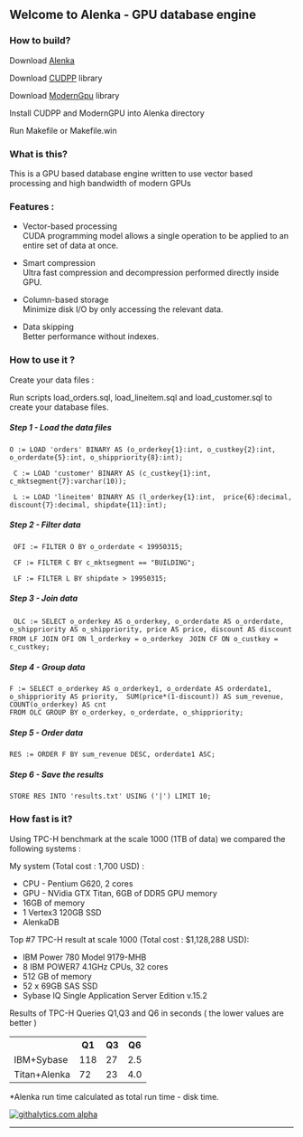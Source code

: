 ## Welcome to Alenka - GPU database engine

### How to build?

Download [Alenka](https://github.com/antonmks/Alenka/archive/master.zip)

Download [CUDPP](http://code.google.com/p/cudpp) library 

Download [ModernGpu](https://github.com/NVlabs/moderngpu) library

Install CUDPP and ModernGPU into Alenka directory

Run Makefile or Makefile.win


### What is this?

This is a GPU based database engine written to use vector based processing and high bandwidth of modern GPUs

### Features :

  *  Vector-based processing  
    CUDA programming model allows a single operation to be applied to an entire set of data at once.
	
  * Smart compression  
    Ultra fast compression and decompression performed directly inside GPU.
	
  * Column-based storage  
    Minimize disk I/O by only accessing the relevant data.

  * Data skipping  
    Better performance without indexes.	

### How to use it ?

Create your data files :

Run scripts load_orders.sql, load_lineitem.sql and load_customer.sql to create your database files.


##### Step 1 - Load the data files 

`O := LOAD 'orders' BINARY AS (o_orderkey{1}:int, o_custkey{2}:int, o_orderdate{5}:int, o_shippriority{8}:int);`

` C := LOAD 'customer' BINARY AS (c_custkey{1}:int, c_mktsegment{7}:varchar(10));`

` L := LOAD 'lineitem' BINARY AS (l_orderkey{1}:int,  price{6}:decimal, discount{7}:decimal, shipdate{11}:int);`

##### Step 2 - Filter data

` OFI := FILTER O BY o_orderdate < 19950315;`

` CF := FILTER C BY c_mktsegment == "BUILDING";`

` LF := FILTER L BY shipdate > 19950315;`

##### Step 3 - Join data

` OLC := SELECT o_orderkey AS o_orderkey, o_orderdate AS o_orderdate,`
` o_shippriority AS o_shippriority, price AS price, discount AS discount`
` FROM LF JOIN OFI ON l_orderkey = o_orderkey `
` JOIN CF ON o_custkey = c_custkey;`

##### Step 4 - Group data


` F := SELECT o_orderkey AS o_orderkey1, o_orderdate AS orderdate1, `
`o_shippriority AS priority,  SUM(price*(1-discount)) AS sum_revenue,
 COUNT(o_orderkey) AS cnt`  
`FROM OLC GROUP BY o_orderkey, o_orderdate, o_shippriority;`	


##### Step 5 - Order data


`RES := ORDER F BY sum_revenue DESC, orderdate1 ASC;`


##### Step 6 - Save the results 


`STORE RES INTO 'results.txt' USING ('|') LIMIT 10;`

### How fast is it?

Using TPC-H benchmark at the scale 1000 (1TB of data) we compared the following systems :

My system (Total cost : 1,700 USD) : 

- CPU - Pentium G620, 2 cores
- GPU - NVidia GTX Titan, 6GB of DDR5 GPU memory
- 16GB of memory
- 1 Vertex3 120GB SSD 
- AlenkaDB 
                

Top #7 TPC-H result at scale 1000 (Total cost : $1,128,288 USD):

- IBM Power 780 Model 9179-MHB 
- 8 IBM POWER7 4.1GHz CPUs, 32 cores
- 512 GB of memory
- 52 x 69GB SAS SSD
- Sybase IQ Single Application Server Edition v.15.2


Results of TPC-H Queries Q1,Q3 and Q6 in seconds ( the lower values are better )

<table>
  <tr>
    <th></th><th>Q1</th><th>Q3</th><th>Q6</th>
  </tr>
  <tr>
    <td>IBM+Sybase</td><td>118</td><td>27</td><td>2.5</td>
  </tr>
  <tr>
    <td>Titan+Alenka</td><td>72</td><td>23</td><td>4.0</td>
  </tr>
</table>

*Alenka run time calculated as total run time - disk time.

[![githalytics.com alpha](https://cruel-carlota.pagodabox.com/924b3b89c15fc603702a40b6ef0a718f "githalytics.com")](http://githalytics.com/antonmks/Alenka)

---

